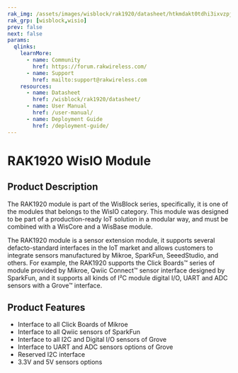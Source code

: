 ```yaml
---
rak_img: /assets/images/wisblock/rak1920/datasheet/htkmdakt0tdhi3ixvzpj.jpg
rak_grp: [wisblock,wisio]
prev: false
next: false
params:
  qlinks:
    learnMore:
      - name: Community
        href: https://forum.rakwireless.com/
      - name: Support
        href: mailto:support@rakwireless.com
    resources:
      - name: Datasheet
        href: /wisblock/rak1920/datasheet/
      - name: User Manual
        href: /user-manual/
      - name: Deployment Guide
        href: /deployment-guide/
---
```


# RAK1920 WisIO Module

<rk-img
  src="/assets/images/wisblock/rak1920/datasheet/htkmdakt0tdhi3ixvzpj.jpg"
  width="40%"
  caption="RAK1920 WisIO Module"
/>

## Product Description

The RAK1920 module is part of the WisBlock series, specifically, it is one of the modules that belongs to the WisIO category. This module was designed to be part of a production-ready IoT solution in a modular way, and must be combined with a WisCore and a WisBase module.

The RAK1920 module is a sensor extension module, it supports several defacto-standard interfaces in the IoT market and allows customers to integrate sensors manufactured by Mikroe, SparkFun, SeeedStudio, and others. For example, the RAK1920 supports the Click Boards™ series of module provided by Mikroe, Qwiic Connect™ sensor interface designed by SparkFun, and it supports all kinds of I²C module digital I/O, UART and ADC sensors with a Grove™ interface.

<rk-btn
  src="../datasheet/"
  label="View Datasheet for the RAK1920 WisIO Module"
/>

<rk-quick-links :params="$page.frontmatter.params.qlinks"/>

## Product Features

* Interface to all Click Boards of Mikroe
* Interface to all Qwiic sensors of SparkFun
* Interface to all I2C and Digital I/O sensors of Grove
* Interface to UART and ADC sensors options of Grove
* Reserved I2C interface
* 3.3V and 5V sensors options

<rk-btn
  src="https://store.rakwireless.com/"
  label="Buy a RAK1920 WisIO Module"
  _blank
/>

